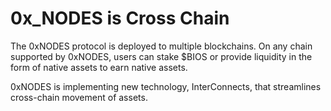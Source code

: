 # 0x\_NODES is Cross Chain

The 0xNODES protocol is deployed to multiple blockchains. On any chain supported by 0xNODES, users can stake $BIOS or provide liquidity in the form of native assets to earn native assets.

0xNODES is implementing new technology, InterConnects, that streamlines cross-chain movement of assets.
